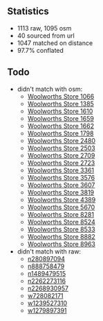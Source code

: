 ## Statistics

- 1113 raw, 1095 osm
- 40 sourced from url
- 1047 matched on distance
- 97.7% conflated

## Todo

- didn't match with osm:
  - [Woolworths Store 1066](https://www.woolworths.com.au/shop/storelocator/1066)
  - [Woolworths Store 1385](https://www.woolworths.com.au/shop/storelocator/1385)
  - [Woolworths Store 1610](https://www.woolworths.com.au/shop/storelocator/1610)
  - [Woolworths Store 1659](https://www.woolworths.com.au/shop/storelocator/1659)
  - [Woolworths Store 1662](https://www.woolworths.com.au/shop/storelocator/1662)
  - [Woolworths Store 1798](https://www.woolworths.com.au/shop/storelocator/1798)
  - [Woolworths Store 2480](https://www.woolworths.com.au/shop/storelocator/2480)
  - [Woolworths Store 2503](https://www.woolworths.com.au/shop/storelocator/2503)
  - [Woolworths Store 2709](https://www.woolworths.com.au/shop/storelocator/2709)
  - [Woolworths Store 2723](https://www.woolworths.com.au/shop/storelocator/2723)
  - [Woolworths Store 3361](https://www.woolworths.com.au/shop/storelocator/3361)
  - [Woolworths Store 3576](https://www.woolworths.com.au/shop/storelocator/3576)
  - [Woolworths Store 3607](https://www.woolworths.com.au/shop/storelocator/3607)
  - [Woolworths Store 3819](https://www.woolworths.com.au/shop/storelocator/3819)
  - [Woolworths Store 4389](https://www.woolworths.com.au/shop/storelocator/4389)
  - [Woolworths Store 5670](https://www.woolworths.com.au/shop/storelocator/5670)
  - [Woolworths Store 8281](https://www.woolworths.com.au/shop/storelocator/8281)
  - [Woolworths Store 8524](https://www.woolworths.com.au/shop/storelocator/8524)
  - [Woolworths Store 8533](https://www.woolworths.com.au/shop/storelocator/8533)
  - [Woolworths Store 8882](https://www.woolworths.com.au/shop/storelocator/8882)
  - [Woolworths Store 8963](https://www.woolworths.com.au/shop/storelocator/8963)
- didn't match with raw:
  - [n280897094](https://www.openstreetmap.org/node/280897094)
  - [n888758479](https://www.openstreetmap.org/node/888758479)
  - [n1489479515](https://www.openstreetmap.org/node/1489479515)
  - [n2262273116](https://www.openstreetmap.org/node/2262273116)
  - [n2268930957](https://www.openstreetmap.org/node/2268930957)
  - [w728082171](https://www.openstreetmap.org/way/728082171)
  - [w1239527310](https://www.openstreetmap.org/way/1239527310)
  - [w1279897391](https://www.openstreetmap.org/way/1279897391)


